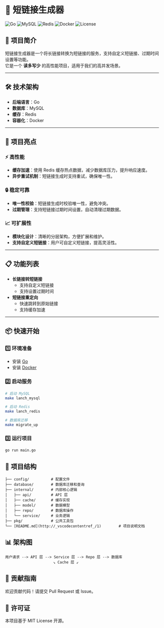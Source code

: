 # 🚀 短链接生成器

![Go](https://img.shields.io/badge/Go-1.23.4-blue?logo=go)
![MySQL](https://img.shields.io/badge/MySQL-8.0-blue?logo=mysql)
![Redis](https://img.shields.io/badge/Redis-6.2-red?logo=redis)
![Docker](https://img.shields.io/badge/Docker-20.10-blue?logo=docker)
![License](https://img.shields.io/badge/License-MIT-green)

## 📖 项目简介
短链接生成器是一个将长链接转换为短链接的服务，支持自定义短链接、过期时间设置等功能。  
它是一个 **读多写少** 的高性能项目，适用于我们的高并发场景。

---

## 🛠 技术架构
- **后端语言**：Go
- **数据库**：MySQL
- **缓存**：Redis
- **容器化**：Docker

---

## 🌟 项目亮点
### ⚡ 高性能
- **缓存加速**：使用 Redis 缓存热点数据，减少数据库压力，提升响应速度。
- **异步重试机制**：短链接生成时支持重试，确保唯一性。

### 🔒 稳定可靠
- **唯一性校验**：短链接生成时校验唯一性，避免冲突。
- **过期管理**：支持短链接过期时间设置，自动清理过期数据。

### 📈 可扩展性
- **模块化设计**：清晰的分层架构，方便扩展和维护。
- **支持自定义短链接**：用户可自定义短链接，提高灵活性。

---

## 📋 功能列表
- **长链接转短链接**  
  - 支持自定义短链接  
  - 支持设置过期时间  
- **短链接重定向**  
  - 快速跳转到原始链接  
  - 支持缓存加速  

---

## 📦 快速开始

### 1️⃣ 环境准备
- 安装 [Go](https://golang.org/)
- 安装 [Docker](https://www.docker.com/)

### 2️⃣ 启动服务
```bash
# 启动 MySQL
make lanch_mysql

# 启动 Redis
make lanch_redis

# 数据库迁移
make migrate_up
```

### 3️⃣ 运行项目
```bash
go run main.go
```

## 📂 项目结构
```
├── config/          # 配置文件
├── database/        # 数据库迁移和查询
├── internal/        # 内部核心逻辑
│   ├── api/         # API 层
│   ├── cache/       # 缓存实现
│   ├── model/       # 数据模型
│   ├── repo/        # 数据库操作
│   └── service/     # 业务逻辑
├── pkg/             # 公共工具包
└── [README.md](http://_vscodecontentref_/1)        # 项目说明文档
```

## 📊 架构图
```
用户请求 --> API 层 --> Service 层 --> Repo 层 --> 数据库
                      ↘ Cache 层 ↙
```

## 🧩 贡献指南

欢迎贡献代码！请提交 Pull Request 或 Issue。

## 📜 许可证

本项目基于 MIT License 开源。